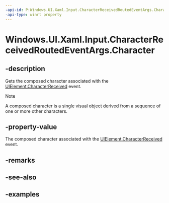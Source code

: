 ```yaml
---
-api-id: P:Windows.UI.Xaml.Input.CharacterReceivedRoutedEventArgs.Character
-api-type: winrt property
---
```


<!-- Property syntax.
public char Character { get; }
-->

# Windows.UI.Xaml.Input.CharacterReceivedRoutedEventArgs.Character

## -description
Gets the composed character associated with the [UIElement.CharacterReceived](../windows.ui.xaml/uielement_characterreceived.md) event. 

> [!NOTE]
> A composed character is a single visual object derived from a sequence of one or more other characters. 



## -property-value
The composed character associated with the [UIElement.CharacterReceived](../windows.ui.xaml/uielement_characterreceived.md) event.

## -remarks

## -see-also

## -examples


